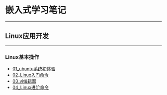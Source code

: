 # 嵌入式学习笔记
---
## Linux应用开发
---
### Linux基本操作

- [01_ubuntu系统初体验](Basic_Linux_Operations/First_experience_of_ubuntu_system/First_experience_of_ubuntu_system.md)
- [02_Linux入门命令](Basic_Linux_Operations/Linux_Start_Command/Linux_Start_Command.md)
- [03_vi编辑器](Basic_Linux_Operations/vi_Editor/vi_Editor.md)
- [04_Linux进阶命令](Basic_Linux_Operations/Advanced_Linux_commands/Advanced_Linux_commands.md)
  